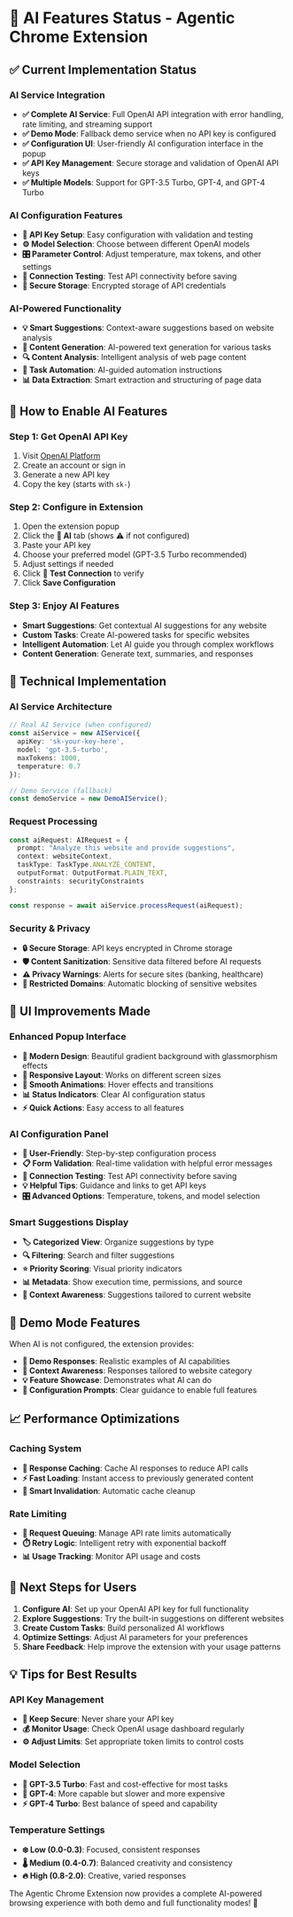 # 🤖 AI Features Status - Agentic Chrome Extension

## ✅ Current Implementation Status

### AI Service Integration
- **✅ Complete AI Service**: Full OpenAI API integration with error handling, rate limiting, and streaming support
- **✅ Demo Mode**: Fallback demo service when no API key is configured
- **✅ Configuration UI**: User-friendly AI configuration interface in the popup
- **✅ API Key Management**: Secure storage and validation of OpenAI API keys
- **✅ Multiple Models**: Support for GPT-3.5 Turbo, GPT-4, and GPT-4 Turbo

### AI Configuration Features
- **🔧 API Key Setup**: Easy configuration with validation and testing
- **⚙️ Model Selection**: Choose between different OpenAI models
- **🎛️ Parameter Control**: Adjust temperature, max tokens, and other settings
- **🧪 Connection Testing**: Test API connectivity before saving
- **💾 Secure Storage**: Encrypted storage of API credentials

### AI-Powered Functionality
- **💡 Smart Suggestions**: Context-aware suggestions based on website analysis
- **📝 Content Generation**: AI-powered text generation for various tasks
- **🔍 Content Analysis**: Intelligent analysis of web page content
- **🤖 Task Automation**: AI-guided automation instructions
- **📊 Data Extraction**: Smart extraction and structuring of page data

## 🎯 How to Enable AI Features

### Step 1: Get OpenAI API Key
1. Visit [OpenAI Platform](https://platform.openai.com/api-keys)
2. Create an account or sign in
3. Generate a new API key
4. Copy the key (starts with `sk-`)

### Step 2: Configure in Extension
1. Open the extension popup
2. Click the **🤖 AI** tab (shows ⚠️ if not configured)
3. Paste your API key
4. Choose your preferred model (GPT-3.5 Turbo recommended)
5. Adjust settings if needed
6. Click **🧪 Test Connection** to verify
7. Click **Save Configuration**

### Step 3: Enjoy AI Features
- **Smart Suggestions**: Get contextual AI suggestions for any website
- **Custom Tasks**: Create AI-powered tasks for specific websites
- **Intelligent Automation**: Let AI guide you through complex workflows
- **Content Generation**: Generate text, summaries, and responses

## 🔧 Technical Implementation

### AI Service Architecture
```typescript
// Real AI Service (when configured)
const aiService = new AIService({
  apiKey: 'sk-your-key-here',
  model: 'gpt-3.5-turbo',
  maxTokens: 1000,
  temperature: 0.7
});

// Demo Service (fallback)
const demoService = new DemoAIService();
```

### Request Processing
```typescript
const aiRequest: AIRequest = {
  prompt: "Analyze this website and provide suggestions",
  context: websiteContext,
  taskType: TaskType.ANALYZE_CONTENT,
  outputFormat: OutputFormat.PLAIN_TEXT,
  constraints: securityConstraints
};

const response = await aiService.processRequest(aiRequest);
```

### Security & Privacy
- **🔒 Secure Storage**: API keys encrypted in Chrome storage
- **🛡️ Content Sanitization**: Sensitive data filtered before AI requests
- **⚠️ Privacy Warnings**: Alerts for secure sites (banking, healthcare)
- **🚫 Restricted Domains**: Automatic blocking of sensitive websites

## 🎨 UI Improvements Made

### Enhanced Popup Interface
- **🎨 Modern Design**: Beautiful gradient background with glassmorphism effects
- **📱 Responsive Layout**: Works on different screen sizes
- **🔄 Smooth Animations**: Hover effects and transitions
- **📊 Status Indicators**: Clear AI configuration status
- **⚡ Quick Actions**: Easy access to all features

### AI Configuration Panel
- **🎯 User-Friendly**: Step-by-step configuration process
- **📋 Form Validation**: Real-time validation with helpful error messages
- **🧪 Connection Testing**: Test API connectivity before saving
- **💡 Helpful Tips**: Guidance and links to get API keys
- **🎛️ Advanced Options**: Temperature, tokens, and model selection

### Smart Suggestions Display
- **🏷️ Categorized View**: Organize suggestions by type
- **🔍 Filtering**: Search and filter suggestions
- **⭐ Priority Scoring**: Visual priority indicators
- **📊 Metadata**: Show execution time, permissions, and source
- **🎯 Context Awareness**: Suggestions tailored to current website

## 🚀 Demo Mode Features

When AI is not configured, the extension provides:
- **📝 Demo Responses**: Realistic examples of AI capabilities
- **🎯 Context Awareness**: Responses tailored to website category
- **💡 Feature Showcase**: Demonstrates what AI can do
- **🔧 Configuration Prompts**: Clear guidance to enable full features

## 📈 Performance Optimizations

### Caching System
- **💾 Response Caching**: Cache AI responses to reduce API calls
- **⚡ Fast Loading**: Instant access to previously generated content
- **🔄 Smart Invalidation**: Automatic cache cleanup

### Rate Limiting
- **🚦 Request Queuing**: Manage API rate limits automatically
- **⏱️ Retry Logic**: Intelligent retry with exponential backoff
- **📊 Usage Tracking**: Monitor API usage and costs

## 🎯 Next Steps for Users

1. **Configure AI**: Set up your OpenAI API key for full functionality
2. **Explore Suggestions**: Try the built-in suggestions on different websites
3. **Create Custom Tasks**: Build personalized AI workflows
4. **Optimize Settings**: Adjust AI parameters for your preferences
5. **Share Feedback**: Help improve the extension with your usage patterns

## 💡 Tips for Best Results

### API Key Management
- **🔑 Keep Secure**: Never share your API key
- **💰 Monitor Usage**: Check OpenAI usage dashboard regularly
- **⚙️ Adjust Limits**: Set appropriate token limits to control costs

### Model Selection
- **🚀 GPT-3.5 Turbo**: Fast and cost-effective for most tasks
- **🧠 GPT-4**: More capable but slower and more expensive
- **⚡ GPT-4 Turbo**: Best balance of speed and capability

### Temperature Settings
- **❄️ Low (0.0-0.3)**: Focused, consistent responses
- **🌡️ Medium (0.4-0.7)**: Balanced creativity and consistency
- **🔥 High (0.8-2.0)**: Creative, varied responses

The Agentic Chrome Extension now provides a complete AI-powered browsing experience with both demo and full functionality modes! 🎉